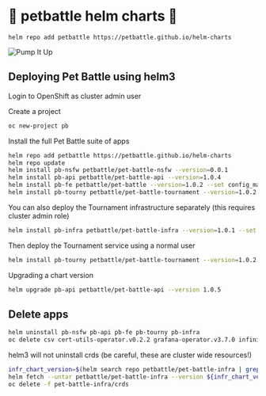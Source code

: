# 🍾 petbattle helm charts 🍾
```
helm repo add petbattle https://petbattle.github.io/helm-charts
```

![Pump It Up](https://i.pinimg.com/originals/c4/43/fc/c443fcf40abba3f9e098d5bd25ca20be.gif)

## Deploying Pet Battle using helm3

Login to OpenShift as cluster admin user

Create a project
```bash
oc new-project pb
```
Install the full Pet Battle suite of apps
```bash
helm repo add petbattle https://petbattle.github.io/helm-charts
helm repo update
helm install pb-nsfw petbattle/pet-battle-nsfw --version=0.0.1
helm install pb-api petbattle/pet-battle-api --version=1.0.4
helm install pb-fe petbattle/pet-battle --version=1.0.2 --set config_map="'http://$(oc get route -lapp.kubernetes.io/name=pet-battle-api -o custom-columns=ROUTE:.spec.host --no-headers)'"
helm install pb-tourny petbattle/pet-battle-tournament --version=1.0.2
```

You can also deploy the Tournament infrastructure separately (this requires cluster admin role)
```bash
helm install pb-infra petbattle/pet-battle-infra --version=1.0.1 --set nameOverride=pet-battle-tournament
```
Then deploy the Tournament service using a normal user
```bash
helm install pb-tourny petbattle/pet-battle-tournament --version=1.0.2 --set tags.infra=false
```

Upgrading a chart version
```bash
helm upgrade pb-api petbattle/pet-battle-api --version 1.0.5
```

## Delete apps

```bash
helm uninstall pb-nsfw pb-api pb-fe pb-tourny pb-infra
oc delete csv cert-utils-operator.v0.2.2 grafana-operator.v3.7.0 infinispan-operator.v2.1.1 keycloak-operator.v11.0.0
```

helm3 will not uninstall crds (be careful, these are cluster wide resources!)
```bash
infr_chart_version=$(helm search repo petbattle/pet-battle-infra | grep petbattle/pet-battle-infra | awk '{print $2}')
helm fetch --untar petbattle/pet-battle-infra --version ${infr_chart_version}
oc delete -f pet-battle-infra/crds
```
